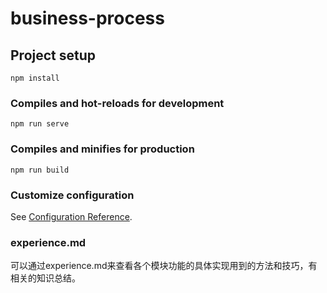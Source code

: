 # business-process

## Project setup
```
npm install
```

### Compiles and hot-reloads for development
```
npm run serve
```

### Compiles and minifies for production
```
npm run build
```

### Customize configuration
See [Configuration Reference](https://cli.vuejs.org/config/).


### experience.md
可以通过experience.md来查看各个模块功能的具体实现用到的方法和技巧，有相关的知识总结。
